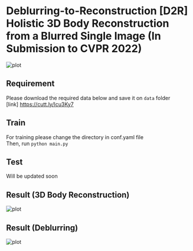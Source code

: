 # Deblurring-to-Reconstruction [D2R] Holistic 3D Body Reconstruction from a Blurred Single Image (In Submission to CVPR 2022)
![plot](https://user-images.githubusercontent.com/34101139/152974439-8aa55843-0c67-4f57-9ae0-7830f3e0eb81.jpg)
<!-- 
![plot](https://github.com/joshuajano/joint_framework/blob/c2478031505eca043c1270031cd43ec3695dd283/images/TrainDeb2.png)
![plot](https://github.com/joshuajano/joint_framework/blob/c2478031505eca043c1270031cd43ec3695dd283/images/train3D2.png) -->
## Requirement
Please download the required data below and save it on `data` folder\
[link] https://cutt.ly/Icu3Ky7

## Train
For training please change the directory in conf.yaml file\
Then, run `python main.py`

## Test
Will be updated soon

## Result (3D Body Reconstruction)
![plot](https://github.com/joshuajano/joint_framework/blob/c2478031505eca043c1270031cd43ec3695dd283/images/1.png)
## Result (Deblurring)
![plot](https://github.com/joshuajano/joint_framework/blob/7e83b9de2ad4ae96379342945f0e9c07f9bfbf3f/images/2_2.png)
